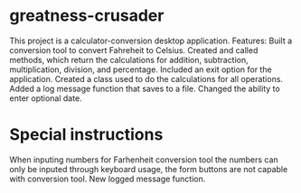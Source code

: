 # greatness-crusader
This project is a calculator-conversion desktop application.
Features: 
Built a conversion tool to convert Fahreheit to Celsius.
Created and called methods, which return the calculations for addition, subtraction, multiplication, division, and percentage.
Included an exit option for the application.
Created a class used to do the calculations for all operations.
Added a log message function that saves to a file.
Changed the ability to enter optional date.
#
# Special instructions
When inputing numbers for Farhenheit conversion tool
the numbers can only be inputed through keyboard usage,
the form buttons are not capable with conversion tool.
New logged message function.

